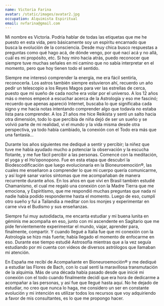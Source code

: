 ```yaml
---
name: Victoria Farina
avatar: /static/images/avatar2.jpg
occupation: Alquimista Espiritual
email: nvfarina@gmail.com
---
```


Mi nombre es Victoria. Podría hablar de todas las etiquetas que me he puesto en esta vida, pero básicamente soy un espíritu encarnado que busca la evolución de la consciencia. Desde muy chica busco respuestas a preguntas como qué hago acá, de dónde vengo, por qué nací acá y no allá, cuál es mi propósito, etc. Si hoy miro hacia atrás, puedo reconocer que siempre tuve muchas señales en mi camino que no sabía interpretar en el momento, pero que hoy tienen todo el sentido.

Siempre me interesó comprender la energía, me era fácil sentirla, reconocerla. Los astros también siempre estuvieron ahí, recuerdo un año pedir un telescopio a los Reyes Magos para ver las estrellas de cerca, puesto que mi sueño de cada noche era volar por el universo. A los 12 años más o menos empecé a escuchar acerca de la Astrología y eso me fascinó; recuerdo que apenas apareció Internet, buscaba lo que significaba cada signo y me hacía notas intentando comprender algo que todavía no estaba lista para comprender.
A los 21 años me hice Reikista y sentí un salto hacia otra dimensión, todo lo que percibía de niña dejó de ser un sueño y se volvió parte de mi realidad, vi el mundo y la vida misma desde otra perspectiva, ya todo había cambiado, la conexión con el Todo era más que una fantasía…

Durante los años siguientes me dediqué a sentir y percibir; la niñez que tuve me había ayudado mucho a potenciar la observación y la escucha flotante, y me fue fácil percibir a las personas. Comencé con la meditación, el yoga y el Ho’oponopono. Fue en esta etapa que descubrí la Biodescodificación que luego evolucionaría en la Bioneuroemoción®, las cuales me enseñaron a comprender lo que mi cuerpo quería comunicarme, y así logré sanar varios síntomas que me acompañaban de manera recurrente durante años. En los años en que viví en Brasil también estudié Chamanismo, el cual me regaló una conexión con la Madre Tierra que me emociona, y Espiritismo, que me respondió muchas preguntas que nada ni nadie había podido responderme hasta el momento. Luego de eso, cumplí otro sueño y fui a Tailandia a meditar con los monjes y experimentar en carne viva el Budismo y sus enseñanzas.

Siempre fui muy autodidacta, me encanta estudiar y mi buena lunita en géminis me acompaña en eso, junto con mi ascendente en Sagitario que me pide fervientemente experimentar el mundo, viajar, aprender para, finalmente, compartir. Y cuando llegué a Italia fue que mi conexión con la Astrología se hizo más fuerte; había llegado el momento de enfocarme en eso. Durante ese tiempo estudié Astrosofía mientras que a la vez seguía estudiando por mi cuenta con videos de diversos astrólogos que llamaban mi atención.

En España me recibí de Acompañante en Bioneuroemoción® y me dediqué a estudiar las Flores de Bach, con lo cual sentí la maravillosa transmutación de la alquimia. Más de una década había pasado desde que inicié mi conexión con el todo cuando finalmente decidí que era hora de dedicarme a acompañar a las personas, y así fue que llegué hasta aquí. No he dejado de estudiar, no creo que nunca lo haga, me considero un ser en constante evolución y mi intención es utilizar todos los recursos que voy adquiriendo a favor de mis consultantes, es lo que me propongo hacer.
